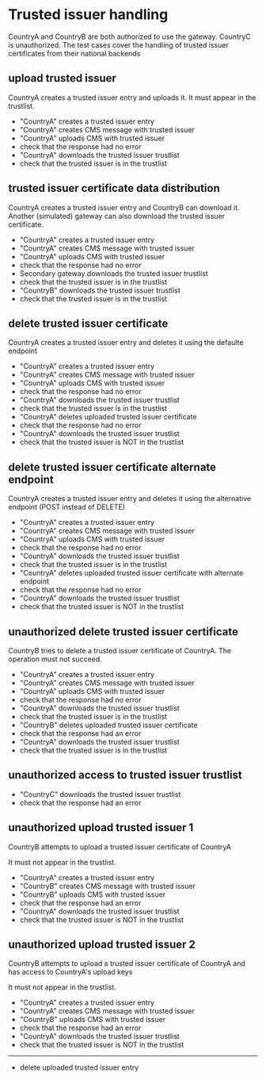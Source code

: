# Trusted issuer handling 

CountryA and CountryB are both authorized to use the gateway.
CountryC is unauthorized. 
The test cases cover the handling of trusted issuer certificates from their national backends


## upload trusted issuer

CountryA creates a trusted issuer entry and uploads it.
It must appear in the trustlist. 

* "CountryA" creates a trusted issuer entry
* "CountryA" creates CMS message with trusted issuer
* "CountryA" uploads CMS with trusted issuer
* check that the response had no error
* "CountryA" downloads the trusted issuer trustlist
* check that the trusted issuer is in the trustlist 

## trusted issuer certificate data distribution

CountryA creates a trusted issuer entry and CountryB can download it.
Another (simulated) gateway can also download the trusted issuer certificate. 

* "CountryA" creates a trusted issuer entry
* "CountryA" creates CMS message with trusted issuer
* "CountryA" uploads CMS with trusted issuer
* check that the response had no error
* Secondary gateway downloads the trusted issuer trustlist
* check that the trusted issuer is in the trustlist 
* "CountryB" downloads the trusted issuer trustlist
* check that the trusted issuer is in the trustlist 

## delete trusted issuer certificate

CountryA creates a trusted issuer entry and deletes it using
the defaulte endpoint

* "CountryA" creates a trusted issuer entry
* "CountryA" creates CMS message with trusted issuer
* "CountryA" uploads CMS with trusted issuer
* check that the response had no error
* "CountryA" downloads the trusted issuer trustlist
* check that the trusted issuer is in the trustlist 
* "CountryA" deletes uploaded trusted issuer certificate
* check that the response had no error
* "CountryA" downloads the trusted issuer trustlist
* check that the trusted issuer is NOT in the trustlist 

## delete trusted issuer certificate alternate endpoint

CountryA creates a trusted issuer entry and deletes it using
the alternative endpoint (POST instead of DELETE)

* "CountryA" creates a trusted issuer entry
* "CountryA" creates CMS message with trusted issuer
* "CountryA" uploads CMS with trusted issuer
* check that the response had no error
* "CountryA" downloads the trusted issuer trustlist
* check that the trusted issuer is in the trustlist 
* "CountryA" deletes uploaded trusted issuer certificate with alternate endpoint
* check that the response had no error
* "CountryA" downloads the trusted issuer trustlist
* check that the trusted issuer is NOT in the trustlist 


## unauthorized delete trusted issuer certificate

CountryB tries to delete a trusted issuer certificate of CountryA.
The operation must not succeed. 

* "CountryA" creates a trusted issuer entry
* "CountryA" creates CMS message with trusted issuer
* "CountryA" uploads CMS with trusted issuer
* check that the response had no error
* "CountryA" downloads the trusted issuer trustlist
* check that the trusted issuer is in the trustlist 
* "CountryB" deletes uploaded trusted issuer certificate
* check that the response had an error
* "CountryA" downloads the trusted issuer trustlist
* check that the trusted issuer is in the trustlist 

## unauthorized access to trusted issuer trustlist

* "CountryC" downloads the trusted issuer trustlist
* check that the response had an error

## unauthorized upload trusted issuer 1

CountryB attempts to upload a trusted issuer certificate of CountryA

It must not appear in the trustlist. 
* "CountryA" creates a trusted issuer entry
* "CountryB" creates CMS message with trusted issuer
* "CountryB" uploads CMS with trusted issuer
* check that the response had an error
* "CountryA" downloads the trusted issuer trustlist
* check that the trusted issuer is NOT in the trustlist 

## unauthorized upload trusted issuer 2

CountryB attempts to upload a trusted issuer certificate of CountryA
and has access  to CountryA's upload keys

It must not appear in the trustlist. 
* "CountryA" creates a trusted issuer entry
* "CountryA" creates CMS message with trusted issuer
* "CountryB" uploads CMS with trusted issuer
* check that the response had an error
* "CountryA" downloads the trusted issuer trustlist
* check that the trusted issuer is NOT in the trustlist 


___

* delete uploaded trusted issuer entry
